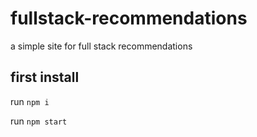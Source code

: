 # fullstack-recommendations
a simple site for full stack recommendations


## first install

run ``npm i``

run ``npm start``